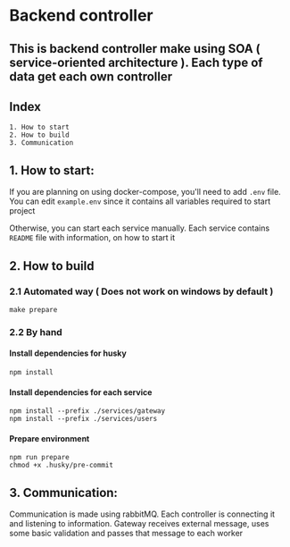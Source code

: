 # Backend controller

## This is backend controller make using SOA ( service-oriented architecture ). Each type of data get each own controller

## Index

```
1. How to start
2. How to build
3. Communication
```

## 1. How to start:

If you are planning on using docker-compose, you'll need to add `.env` file. You can edit `example.env` since it
contains all variables required to start project

Otherwise, you can start each service manually. Each service contains `README` file with information, on how to start it

## 2. How to build

### 2.1 Automated way ( Does not work on windows by default )

```shell
make prepare
```

### 2.2 By hand

#### Install dependencies for husky

```shell
npm install
```

#### Install dependencies for each service

```shell
npm install --prefix ./services/gateway
npm install --prefix ./services/users
```

#### Prepare environment

```shell
npm run prepare
chmod +x .husky/pre-commit
```

## 3. Communication:

Communication is made using rabbitMQ. Each controller is connecting it and listening to information. Gateway
receives external message, uses some basic validation and passes that message to each worker

